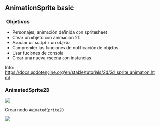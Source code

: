 ## AnimationSprite basic


###  Objetivos 

* Personajes, animación definida con spritesheet
*  Crear un objeto con animación 2D
* Asociar un script a un objeto
* Comprender las funciones de notificación de objetos
* Usar fuciones de consola
* Crear una nueva escena con instancias 

Info:   https://docs.godotengine.org/en/stable/tutorials/2d/2d_sprite_animation.html

### AnimatedSprite2D

![](https://docs.godotengine.org/en/stable/_images/2d_animation_run_preview.gif)



Crear nodo ``AnimatedSprite2D``

![](https://docs.godotengine.org/en/stable/_images/2d_animation_tree1.webp)

